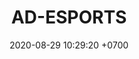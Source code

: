 ---
layout: liga-indigo-team
permalink: /team/:title.html
categories: ROCT BRONCE
team: AD-ESPORTS
maincover: /assets/logos/AD.png
puntosLJMAYO24: 6
date: 2020-08-29 10:29:20 +0700
title: AD-ESPORTS
route: /liga-indigo
tag: johto042024
color: black
puntosLJ202404: 12
grupo: sur
abr: AOS
background: '#F16C38'
cover: AD
ID: AD-ESPORTS
puntos: 0
pj: 0

#PARTIDO 1
j1: RONDA 1
vs1: FLYZ EZ
IMG1: /assets/logos/FZ.png
bg1: rock 
p1:  DFS PLATINUM
r1: 1
pp1: FLYZ EZ
rr1: 2
pt1: 1
pj1: 1
#PARTIDO 2
j2: RONDA 2
vs2: DFS RUBY
IMG2: /assets/logos/DFS.png
p2: DFS RUBY
pp2: DFS PLATINUM
bg2: rock rock
r2: 2
rr2: 1
pt2: 2 
pj2: 1
#PARTIDO 3
vs3:  HG REGIOS
IMG3: /assets/logos/HGREGIOS.png
j3: RONDA 3
p3: HG REGIOS
pp3: DFS PLATINUM
bg3: Orock
r3: 0
rr3: 3
pt3: 3
pj3: 1
#PARTIDO 4
vs4: TEAM STAR
IMG4: /assets/logos/TSR.png
bg4: orock 
j4: RONDA 4
p4:  DFS PLATINUM
r4: 1
pp4: TEAM STAR
rr4: 2
pt4: 1
pj4: 1
#PARTIDO 5
j5: RONDA 5
vs5:  STAR-TEC
IMG5: /assets/logos/STARTEC.png
p5: DFS PLATINUM
pp5: STAR-TEC
bg5: rock 
r5: 0
rr5: 0
pt5: 0
pj5: 1
#PARTIDO 6
vs6:  SPC ES
IMG6: /assets/logos/SPCES.png
j6: RONDA 6
p6:  DFS PLATINUM
pp6: SPC ES
bg6: orock 
r6: 0
rr6: 0
pt6: 0
pj6: 1
#PARTIDO 7
vs7:  POA
IMG7: /assets/logos/POAX.png
j7: RONDA 7
p7: POA
pp7: DFS PLATINUM
bg7: orock 
r7: 3
rr7: 0
pt7: 3
pj7: 1
#PARTIDO 8
vs8: LAST BREATH
IMG8: /assets/logos/LASTBREATH.png
j8: RONDA 8
p8:  DFS PLATINUM
r8: 0
pp8: LAST BREATH
rr8: 3 
bg8: orock 
pt8: 0
pj8: 1
#PARTIDO 9
vs9: TAE
IMG9: /assets/logos/TAE.png
j9: RONDA 9
p9:  DFS PLATINUM
pp9: TAE
bg9: rock
r9: 2
rr9: 1
pt9: 2
pj9: 1
dia: 31
hora: '22:10'
# pj: 11
# pt1: 0
# pt2: 0
# pt3: 1
# pt4: 0
# pt5: 1
# pt6: 0
# pt7: 0
# pt8: 1
# pt9: 3
# pt10: 0
# pt11: 0
# p1:  DFS RUBY
# r1: 3
# bg1: rock bg-danger
# rr1: 0
# pp1: DFS RUBY
# p2: DFS RUBY
# r2: 0
# rr2: 3
# bg2: rock bg-danger
# pp2: NO SMITE
# p3:  DFS RUBY
# r3: 1
# bg3: rock bg-warning
# rr3: 2
# pp3: JAS
# p4:  DFS RUBY
# r4: 0
# bg4: rock bg-danger
# rr4: 3
# pp4: DFS DMD
# p5:  DFS RUBY
# r5: 1
# bg5: rock bg-warning
# rr5: 2
# pp5: T. SATISFACTION
# p6:  DFS RUBY
# r6: 0
# bg6: rock bg-danger
# rr6: 3
# pp6: S.VANGUARD
# p7:  DFS RUBY
# r7: 0
# rr7: 3
# bg7: rock bg-danger
# pp7: HGO
# p8:  DFS RUBY
# r8: 1
# rr8: 2 
# bg8: rock bg-warning
# pp8: HG REGIOS
# p9:  DFS RUBY
# r9: 3
# bg9: rock bg-success
# rr9: 0
# pp9: ZODIAC
# p10: DFS RUBY
# r10: 0
# rr10: 3
# bg10: rock bg-danger
# pp10: MBO
# info: 28/05/24
# hora: '22:20'
# r11: 0
# rr11: 0
# bg11: rock bg-danger
# p11:  DFS RUBY
# pp11: LAST BREATH

---